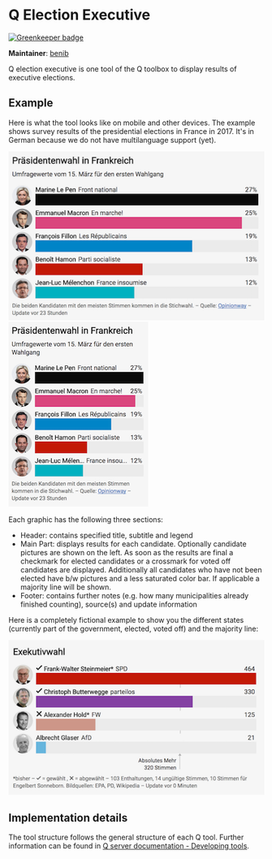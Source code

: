 # Q Election Executive

[![Greenkeeper badge](https://badges.greenkeeper.io/nzzdev/Q-election-executive.svg)](https://greenkeeper.io/)

**Maintainer**: [benib](https://github.com/benib)

Q election executive is one tool of the Q toolbox to display results of executive elections.

## Example

Here is what the tool looks like on mobile and other devices. The example shows survey results of the presidential elections in France in 2017. It's in German because we do not have multilanguage support (yet).

![Election results as shown on other devices](https://github.com/nzzdev/Q-election-executive/blob/master/readme-images/exec_desk.png)
![Election results as shown on mobile](https://github.com/nzzdev/Q-election-executive/blob/master/readme-images/exec_mob.png)

Each graphic has the following three sections:

* Header: contains specified title, subtitle and legend
* Main Part: displays results for each candidate. Optionally candidate pictures are shown on the left. As soon as the results are final a checkmark for elected candidates or a crossmark for voted off candidates are displayed. Additionally all candidates who have not been elected have b/w pictures and a less saturated color bar. If applicable a majority line will be shown.
* Footer: contains further notes (e.g. how many municipalities already finished counting), source(s) and update information

Here is a completely fictional example to show you the different states (currently part of the government, elected, voted off) and the majority line:

![Fictional election results showing all features](https://github.com/nzzdev/Q-election-executive/blob/master/readme-images/exec_features.png)

## Implementation details

The tool structure follows the general structure of each Q tool. Further information can be found in [Q server documentation - Developing tools](https://nzzdev.github.io/Q-server/developing-tools.html).
